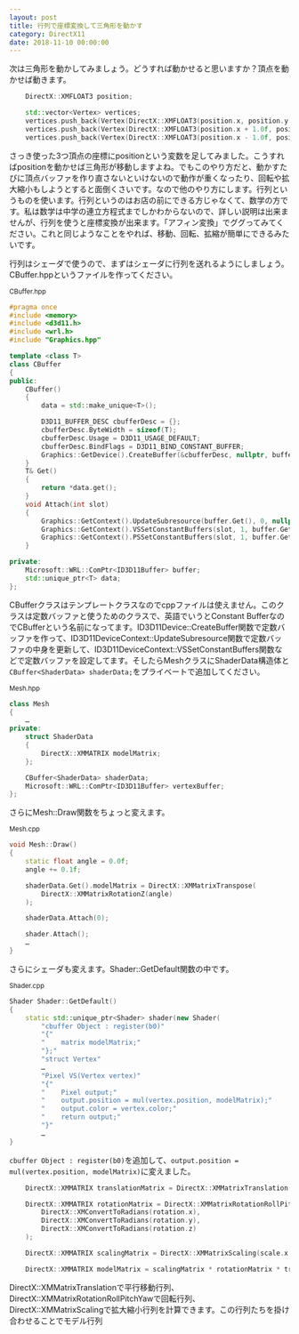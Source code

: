 ```yaml
---
layout: post
title: 行列で座標変換して三角形を動かす
category: DirectX11
date: 2018-11-10 00:00:00
---
```


次は三角形を動かしてみましょう。どうすれば動かせると思いますか？頂点を動かせば動きます。

``` cpp
    DirectX::XMFLOAT3 position;

    std::vector<Vertex> vertices;
    vertices.push_back(Vertex(DirectX::XMFLOAT3(position.x, position.y + 1.0f, position.z), DirectX::XMFLOAT3(1.0f, 1.0f, 0.0f)));
    vertices.push_back(Vertex(DirectX::XMFLOAT3(position.x + 1.0f, position.y - 1.0f, position.z), DirectX::XMFLOAT3(0.0f, 1.0f, 1.0f)));
    vertices.push_back(Vertex(DirectX::XMFLOAT3(position.x - 1.0f, position.y - 1.0f, position.z), DirectX::XMFLOAT3(1.0f, 0.0f, 1.0f)));
```

さっき使った3つ頂点の座標にpositionという変数を足してみました。こうすればpositionを動かせば三角形が移動しますよね。でもこのやり方だと、動かすたびに頂点バッファを作り直さないといけないので動作が重くなったり、回転や拡大縮小もしようとすると面倒くさいです。なので他のやり方にします。行列というものを使います。行列というのはお店の前にできる方じゃなくて、数学の方です。私は数学は中学の連立方程式までしかわからないので、詳しい説明は出来ませんが、行列を使うと座標変換が出来ます。「アフィン変換」でググってみてください。これと同じようなことをやれば、移動、回転、拡縮が簡単にできるみたいです。

行列はシェーダで使うので、まずはシェーダに行列を送れるようにしましょう。CBuffer.hppというファイルを作ってください。

<small>CBuffer.hpp</small>
``` cpp
#pragma once
#include <memory>
#include <d3d11.h>
#include <wrl.h>
#include "Graphics.hpp"

template <class T>
class CBuffer
{
public:
    CBuffer()
    {
        data = std::make_unique<T>();

        D3D11_BUFFER_DESC cbufferDesc = {};
        cbufferDesc.ByteWidth = sizeof(T);
        cbufferDesc.Usage = D3D11_USAGE_DEFAULT;
        cbufferDesc.BindFlags = D3D11_BIND_CONSTANT_BUFFER;
        Graphics::GetDevice().CreateBuffer(&cbufferDesc, nullptr, buffer.GetAddressOf());
    }
    T& Get()
    {
        return *data.get();
    }
    void Attach(int slot)
    {
        Graphics::GetContext().UpdateSubresource(buffer.Get(), 0, nullptr, data.get(), 0, 0);
        Graphics::GetContext().VSSetConstantBuffers(slot, 1, buffer.GetAddressOf());
        Graphics::GetContext().PSSetConstantBuffers(slot, 1, buffer.GetAddressOf());
    }

private:
    Microsoft::WRL::ComPtr<ID3D11Buffer> buffer;
    std::unique_ptr<T> data;
};
```

CBufferクラスはテンプレートクラスなのでcppファイルは使えません。このクラスは定数バッファと使うためのクラスで、英語でいうとConstant BufferなのでCBufferという名前になってます。ID3D11Device::CreateBuffer関数で定数バッファを作って、ID3D11DeviceContext::UpdateSubresource関数で定数バッファの中身を更新して、ID3D11DeviceContext::VSSetConstantBuffers関数などで定数バッファを設定してます。そしたらMeshクラスにShaderData構造体と`CBuffer<ShaderData> shaderData;`をプライベートで追加してください。

<small>Mesh.hpp</small>
``` cpp
class Mesh
{
    …
private:
    struct ShaderData
    {
        DirectX::XMMATRIX modelMatrix;
    };

    CBuffer<ShaderData> shaderData;
    Microsoft::WRL::ComPtr<ID3D11Buffer> vertexBuffer;
};
```

さらにMesh::Draw関数をちょっと変えます。

<small>Mesh.cpp</small>
``` cpp
void Mesh::Draw()
{
    static float angle = 0.0f;
    angle += 0.1f;

    shaderData.Get().modelMatrix = DirectX::XMMatrixTranspose(
        DirectX::XMMatrixRotationZ(angle)
    );

    shaderData.Attach(0);

    shader.Attach();
    …
}
```

さらにシェーダも変えます。Shader::GetDefault関数の中です。

<small>Shader.cpp</small>
``` cpp
Shader Shader::GetDefault()
{
    static std::unique_ptr<Shader> shader(new Shader(
        "cbuffer Object : register(b0)"
        "{"
        "    matrix modelMatrix;"
        "};"
        "struct Vertex"
        …
        "Pixel VS(Vertex vertex)"
        "{"
        "    Pixel output;"
        "    output.position = mul(vertex.position, modelMatrix);"
        "    output.color = vertex.color;"
        "    return output;"
        "}"
        …
}
```

`cbuffer Object : register(b0)`を追加して、`output.position = mul(vertex.position, modelMatrix)`に変えました。

``` cpp
    DirectX::XMMATRIX translationMatrix = DirectX::XMMatrixTranslation(position.x, position.y, position.z);

    DirectX::XMMATRIX rotationMatrix = DirectX::XMMatrixRotationRollPitchYaw(
        DirectX::XMConvertToRadians(rotation.x),
        DirectX::XMConvertToRadians(rotation.y),
        DirectX::XMConvertToRadians(rotation.z)
    );

    DirectX::XMMATRIX scalingMatrix = DirectX::XMMatrixScaling(scale.x, scale.y, scale.z);

    DirectX::XMMATRIX modelMatrix = scalingMatrix * rotationMatrix * translationMatrix;
```

DirectX::XMMatrixTranslationで平行移動行列、DirectX::XMMatrixRotationRollPitchYawで回転行列、DirectX::XMMatrixScalingで拡大縮小行列を計算できます。この行列たちを掛け合わせることでモデル行列

